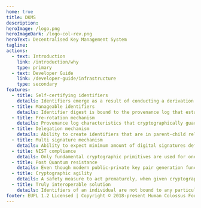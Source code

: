 ```yaml
---
home: true
title: DKMS
description:
heroImage: /logo.png
heroImageDark: /logo-col-rev.png
heroText: Decentralised Key Management System
tagline:
actions:
  - text: Introduction
    link: /introduction/why
    type: primary
  - text: Developer Guide
    link: /developer-guide/infrastructure
    type: secondary
features:
  - title: Self-certifying identifiers
    details: Identifiers emerge as a result of conducting a derivation of the key pair public key, that is then injected into one way hash function.
  - title: Manageable identifiers
    details: Identifier digest is bound to the provenance log that establishes append only evidence of changes.
  - title: Pre-rotation mechanism
    details: Provenance log characteristics that cryptographically guarantees the ability to change the key pair to next one, declared on identifier inception.
  - title: Delegation mechanism
    details: Ability to create identifiers that are in parent-child relationship.
  - title: Multi signature mechanism
    details: Ability to expect minimum amount of digital signatures defined by treshold.
  - title: NIST compliance
    details: Only fundamental cryptographic primitives are used for one way hash functions and public key cryptography. No next-generation-crypto primitives are present, although it is perfectly fine to employ them.
  - title: Post Quantum resistance
    details: Even though modern public-private key pair generation functions are not resistant to Shor's algorithm, this is not a concern for an Identifier event log. Each declared rotation key in the event log passes through a one-way hash function. Since one-way hash functions are not easily reversible, even when using Quantum computers, reversing the private key from its public key digest is, in essence, no different from similar mechanisms used in non-quantum computers.
  - title: Cryptographic agility
    details: A safety measure to act prematurely, when given cryptographic algorithm becomes compromised.
  - title: Truly interoperable solution
    details: Identifiers of an individual are not bound to any particular system, platform, network, or technology. Instead, each individual decides where to anchor their event log.
footer: EUPL 1.2 Licensed | Copyright © 2018-present Human Colossus Foundation
---
```


